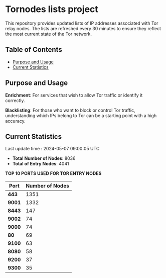 # Tornodes lists project

This repository provides updated lists of IP addresses associated with Tor relay nodes. The lists are refreshed every 30 minutes to ensure they reflect the most current state of the Tor network.

## Table of Contents

- [Purpose and Usage](#purpose-and-usage)
- [Current Statistics](#current-statistics)


## Purpose and Usage

**Enrichment**: For services that wish to allow Tor traffic or identify it correctly.

**Blacklisting**: For those who want to block or control Tor traffic, understanding which IPs belong to Tor can be a starting point with a high accuracy.

## Current Statistics

Last update time : 2024-05-07 09:00:05 UTC

- **Total Number of Nodes**: 8036
- **Total of Entry Nodes**: 4041

**TOP 10 PORTS USED FOR TOR ENTRY NODES**

| **Port** | **Number of Nodes** |
|------|-----------------|
| **443**   | 1351  |
| **9001**   | 1332  |
| **8443**   | 147  |
| **9002**   | 74  |
| **9000**   | 74  |
| **80**   | 69  |
| **9100**   | 63  |
| **8080**   | 58  |
| **9200**   | 37  |
| **9300**   | 35  |

